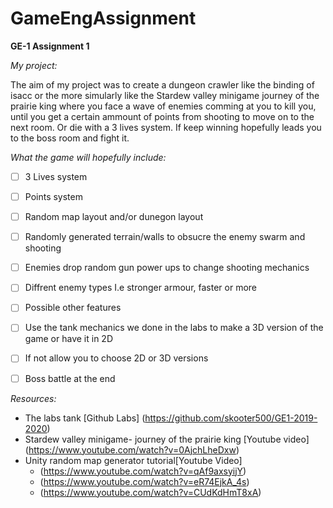 # GameEngAssignment
**GE-1 Assignment 1**

*My project:*

The aim of my project was to create a dungeon crawler like the binding of isacc or the more simularly like the Stardew valley minigame journey of the prairie king where you face a wave of enemies comming at you to kill you, until you get a certain ammount of points from shooting to move on to the next room. Or die with a 3 lives system. If keep winning hopefully leads you to the boss room and fight it. 

*What the game will hopefully include:* 

- [ ] 3 Lives system
- [ ] Points system
- [ ] Random map layout and/or dunegon layout
- [ ] Randomly generated terrain/walls to obsucre the enemy swarm and shooting
- [ ] Enemies drop random gun power ups to change shooting mechanics
- [ ] Diffrent enemy types I.e stronger armour, faster or more
- [ ] Possible other features
- [ ] Use the tank mechanics we done in the labs to make a 3D version of the game or have it in 2D
- [ ] If not allow you to choose 2D or 3D versions
- [ ] Boss battle at the end


*Resources:*

- The labs tank [Github Labs] (https://github.com/skooter500/GE1-2019-2020)
- Stardew valley minigame- journey of the prairie king [Youtube video] (https://www.youtube.com/watch?v=0AjchLheDxw)
- Unity random map generator tutorial[Youtube Video] 
  - (https://www.youtube.com/watch?v=qAf9axsyijY) 
  - (https://www.youtube.com/watch?v=eR74EjkA_4s) 
  - (https://www.youtube.com/watch?v=CUdKdHmT8xA)
                           
                           
